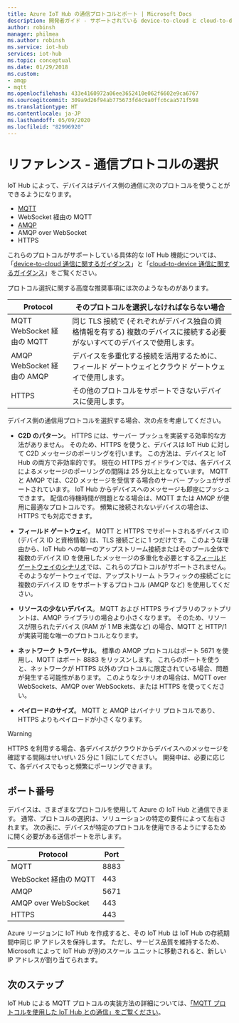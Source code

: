 ```yaml
---
title: Azure IoT Hub の通信プロトコルとポート | Microsoft Docs
description: 開発者ガイド - サポートされている device-to-cloud と cloud-to-device 通信の通信プロトコルと、開く必要があるポート番号について説明します。
author: robinsh
manager: philmea
ms.author: robinsh
ms.service: iot-hub
services: iot-hub
ms.topic: conceptual
ms.date: 01/29/2018
ms.custom:
- amqp
- mqtt
ms.openlocfilehash: 433e4160972a06ee3652410e062f6602e9ca6767
ms.sourcegitcommit: 309a9d26f94ab775673fd4c9a0ffc6caa571f598
ms.translationtype: HT
ms.contentlocale: ja-JP
ms.lasthandoff: 05/09/2020
ms.locfileid: "82996920"
---
```

# <a name="reference---choose-a-communication-protocol"></a>リファレンス - 通信プロトコルの選択

IoT Hub によって、デバイスはデバイス側の通信に次のプロトコルを使うことができるようになります。

* [MQTT](https://docs.oasis-open.org/mqtt/mqtt/v3.1.1/mqtt-v3.1.1.pdf)
* WebSocket 経由の MQTT
* [AMQP](https://docs.oasis-open.org/amqp/core/v1.0/os/amqp-core-complete-v1.0-os.pdf)
* AMQP over WebSocket
* HTTPS

これらのプロトコルがサポートしている具体的な IoT Hub 機能については、「[device-to-cloud 通信に関するガイダンス](iot-hub-devguide-d2c-guidance.md)」と「[cloud-to-device 通信に関するガイダンス](iot-hub-devguide-c2d-guidance.md)」をご覧ください。

プロトコル選択に関する高度な推奨事項には次のようなものがあります。

| Protocol | そのプロトコルを選択しなければならない場合 |
| --- | --- |
| MQTT <br> WebSocket 経由の MQTT |同じ TLS 接続で (それぞれがデバイス独自の資格情報を有する) 複数のデバイスに接続する必要がないすべてのデバイスで使用します。 |
| AMQP <br> WebSocket 経由の AMQP |デバイスを多重化する接続を活用するために、フィールド ゲートウェイとクラウド ゲートウェイで使用します。 |
| HTTPS |その他のプロトコルをサポートできないデバイスに使用します。 |

デバイス側の通信用プロトコルを選択する場合、次の点を考慮してください。

* **C2D のパターン**。 HTTPS には、サーバー プッシュを実装する効率的な方法がありません。 そのため、HTTPS を使うと、デバイスは IoT Hub に対して C2D メッセージのポーリングを行います。 この方法は、デバイスと IoT Hub の両方で非効率的です。 現在の HTTPS ガイドラインでは、各デバイスによるメッセージのポーリングの間隔は 25 分以上となっています。 MQTT と AMQP では、C2D メッセージを受信する場合のサーバー プッシュがサポートされています。 IoT Hub からデバイスへのメッセージも即座にプッシュできます。 配信の待機時間が問題となる場合は、MQTT または AMQP が使用に最適なプロトコルです。 頻繁に接続されないデバイスの場合は、HTTPS でも対応できます。

* **フィールド ゲートウェイ**。 MQTT と HTTPS でサポートされるデバイス ID (デバイス ID と資格情報) は、TLS 接続ごとに 1 つだけです。 このような理由から、IoT Hub への単一のアップストリーム接続またはそのプール全体で複数のデバイス ID を使用したメッセージの多重化を必要とする[フィールド ゲートウェイのシナリオ](iot-hub-devguide-endpoints.md#field-gateways)では、これらのプロトコルがサポートされません。 そのようなゲートウェイでは、アップストリーム トラフィックの接続ごとに複数のデバイス ID をサポートするプロトコル (AMQP など) を使用してください。

* **リソースの少ないデバイス**。 MQTT および HTTPS ライブラリのフットプリントは、AMQP ライブラリの場合より小さくなります。 そのため、リソースが限られたデバイス (RAM が 1 MB 未満など) の場合、MQTT と HTTP/1 が実装可能な唯一のプロトコルとなります。

* **ネットワーク トラバーサル**。 標準の AMQP プロトコルはポート 5671 を使用し、MQTT はポート 8883 をリッスンします。 これらのポートを使うと、ネットワークが HTTPS 以外のプロトコルに限定されている場合、問題が発生する可能性があります。 このようなシナリオの場合は、MQTT over WebSockets、AMQP over WebSockets、または HTTPS を使ってください。

* **ペイロードのサイズ**。 MQTT と AMQP はバイナリ プロトコルであり、HTTPS よりもペイロードが小さくなります。

> [!WARNING]
> HTTPS を利用する場合、各デバイスがクラウドからデバイスへのメッセージを確認する間隔はせいぜい 25 分に 1 回にしてください。 開発中は、必要に応じて、各デバイスでもっと頻繁にポーリングできます。

## <a name="port-numbers"></a>ポート番号

デバイスは、さまざまなプロトコルを使用して Azure の IoT Hub と通信できます。 通常、プロトコルの選択は、ソリューションの特定の要件によって左右されます。 次の表に、デバイスが特定のプロトコルを使用できるようにするために開く必要がある送信ポートを示します。

| Protocol | Port |
| --- | --- |
| MQTT |8883 |
| WebSocket 経由の MQTT |443 |
| AMQP |5671 |
| AMQP over WebSocket |443 |
| HTTPS |443 |

Azure リージョンに IoT Hub を作成すると、その IoT Hub は IoT Hub の存続期間中同じ IP アドレスを保持します。 ただし、サービス品質を維持するため、Microsoft によって IoT Hub が別のスケール ユニットに移動されると、新しい IP アドレスが割り当てられます。

## <a name="next-steps"></a>次のステップ

IoT Hub による MQTT プロトコルの実装方法の詳細については、[「MQTT プロトコルを使用した IoT Hub との通信」をご覧ください](iot-hub-mqtt-support.md)。
